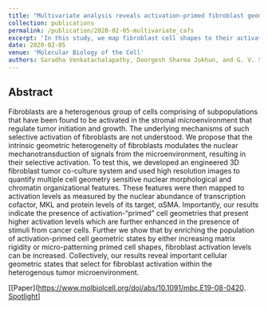 ```yaml
---
title: "Multivariate analysis reveals activation-primed fibroblast geometric states in engineered 3D tumor microenvironments."
collection: publications
permalink: /publication/2020-02-05-multivariate_cafs
excerpt: 'In this study, we map fibroblast cell shapes to their activation level and demontrate a causal relationship between the two.'
date: 2020-02-05
venue: 'Molecular Biology of the Cell'
authors: Saradha Venkatachalapathy, Doorgesh Sharma Jokhun, and G. V. Shivashankar
---
```

## Abstract
Fibroblasts are a heterogenous group of cells comprising of subpopulations that have been found to be activated in the stromal microenvironment that regulate tumor initiation and growth. The underlying mechanisms of such selective activation of fibroblasts are not understood. We propose that the intrinsic geometric heterogeneity of fibroblasts modulates the nuclear mechanotransduction of signals from the microenvironment, resulting in their selective activation. To test this, we developed an engineered 3D fibroblast tumor co-culture system and used high resolution images to quantify multiple cell geometry sensitive nuclear morphological and chromatin organizational features. These features were then mapped to activation levels as measured by the nuclear abundance of transcription cofactor, MKL and protein levels of its target, αSMA. Importantly, our results indicate the presence of activation-“primed” cell geometries that present higher activation levels which are further enhanced in the presence of stimuli from cancer cells. Further we show that by enriching the population of activation-primed cell geometric states by either increasing matrix rigidity or micro-patterning primed cell shapes, fibroblast activation levels can be increased. Collectively, our results reveal important cellular geometric states that select for fibroblast activation within the heterogenous tumor microenvironment.

[[Paper](https://www.molbiolcell.org/doi/abs/10.1091/mbc.E19-08-0420. [Spotlight](https://saradhavenkatachalapathy.github.io/portfolio/mulitivariate_cafs/)]
